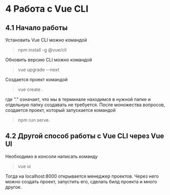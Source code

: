 # 4 Работа с Vue CLI

## 4.1 Начало работы

Установить Vue CLI можно командой 
>npm install -g @vue/cli

Обновить версию CLI можно командой 
>vue upgrade --next

Создается проект командой 
>vue create .

где "." означает, что мы в терминале находимся в нужной папке и отдельную папку создавать не требуется.
После моножества вопросов, создается проект, который запускается командой 
>npm run serve.

## 4.2 Другой способ работы с Vue CLI через Vue UI

Необходимо в консоли написать команду 
>vue ui

Тогда на localhost:8000 открывается менеджер проектов. Через него можно создать проект, запустить его, сделать билд проекта и много другое.
